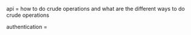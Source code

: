  api  =  how to do crude operations and what are the different ways to do crude operations
 
 
 authentication = 
